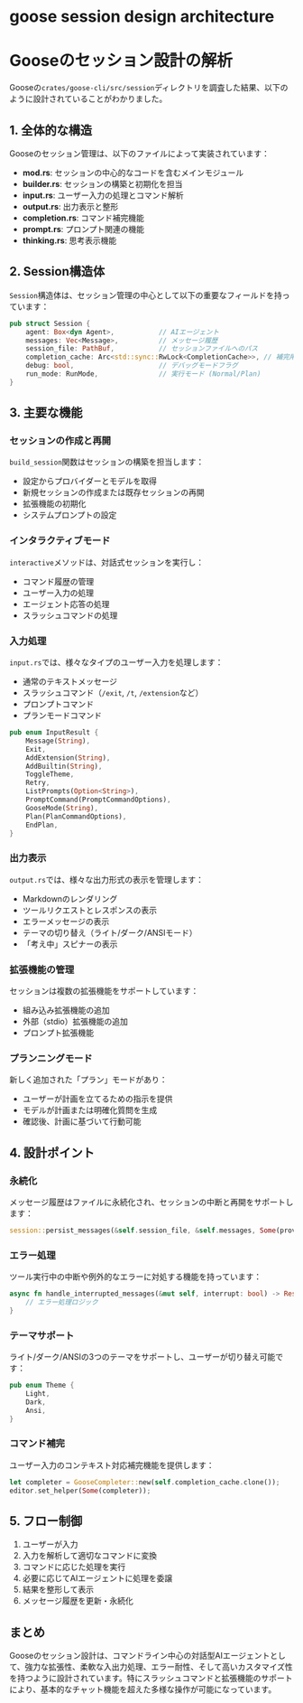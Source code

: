 # goose session design architecture
# Gooseのセッション設計の解析

Gooseの`crates/goose-cli/src/session`ディレクトリを調査した結果、以下のように設計されていることがわかりました。

## 1. 全体的な構造

Gooseのセッション管理は、以下のファイルによって実装されています：

- **mod.rs**: セッションの中心的なコードを含むメインモジュール
- **builder.rs**: セッションの構築と初期化を担当
- **input.rs**: ユーザー入力の処理とコマンド解析
- **output.rs**: 出力表示と整形
- **completion.rs**: コマンド補完機能
- **prompt.rs**: プロンプト関連の機能
- **thinking.rs**: 思考表示機能

## 2. Session構造体

`Session`構造体は、セッション管理の中心として以下の重要なフィールドを持っています：

```rust
pub struct Session {
    agent: Box<dyn Agent>,           // AIエージェント
    messages: Vec<Message>,          // メッセージ履歴
    session_file: PathBuf,           // セッションファイルへのパス
    completion_cache: Arc<std::sync::RwLock<CompletionCache>>, // 補完用キャッシュ
    debug: bool,                     // デバッグモードフラグ
    run_mode: RunMode,               // 実行モード (Normal/Plan)
}
```

## 3. 主要な機能

### セッションの作成と再開

`build_session`関数はセッションの構築を担当します：
- 設定からプロバイダーとモデルを取得
- 新規セッションの作成または既存セッションの再開
- 拡張機能の初期化
- システムプロンプトの設定

### インタラクティブモード

`interactive`メソッドは、対話式セッションを実行し：
- コマンド履歴の管理
- ユーザー入力の処理
- エージェント応答の処理
- スラッシュコマンドの処理

### 入力処理

`input.rs`では、様々なタイプのユーザー入力を処理します：
- 通常のテキストメッセージ
- スラッシュコマンド（`/exit`, `/t`, `/extension`など）
- プロンプトコマンド
- プランモードコマンド

```rust
pub enum InputResult {
    Message(String),
    Exit,
    AddExtension(String),
    AddBuiltin(String),
    ToggleTheme,
    Retry,
    ListPrompts(Option<String>),
    PromptCommand(PromptCommandOptions),
    GooseMode(String),
    Plan(PlanCommandOptions),
    EndPlan,
}
```

### 出力表示

`output.rs`では、様々な出力形式の表示を管理します：
- Markdownのレンダリング
- ツールリクエストとレスポンスの表示
- エラーメッセージの表示
- テーマの切り替え（ライト/ダーク/ANSIモード）
- 「考え中」スピナーの表示

### 拡張機能の管理

セッションは複数の拡張機能をサポートしています：
- 組み込み拡張機能の追加
- 外部（stdio）拡張機能の追加
- プロンプト拡張機能

### プランニングモード

新しく追加された「プラン」モードがあり：
- ユーザーが計画を立てるための指示を提供
- モデルが計画または明確化質問を生成
- 確認後、計画に基づいて行動可能

## 4. 設計ポイント

### 永続化

メッセージ履歴はファイルに永続化され、セッションの中断と再開をサポートします：
```rust
session::persist_messages(&self.session_file, &self.messages, Some(provider)).await?;
```

### エラー処理

ツール実行中の中断や例外的なエラーに対処する機能を持っています：
```rust
async fn handle_interrupted_messages(&mut self, interrupt: bool) -> Result<()> {
    // エラー処理ロジック
}
```

### テーマサポート

ライト/ダーク/ANSIの3つのテーマをサポートし、ユーザーが切り替え可能です：
```rust
pub enum Theme {
    Light,
    Dark,
    Ansi,
}
```

### コマンド補完

ユーザー入力のコンテキスト対応補完機能を提供します：
```rust
let completer = GooseCompleter::new(self.completion_cache.clone());
editor.set_helper(Some(completer));
```

## 5. フロー制御

1. ユーザーが入力
2. 入力を解析して適切なコマンドに変換
3. コマンドに応じた処理を実行
4. 必要に応じてAIエージェントに処理を委譲
5. 結果を整形して表示
6. メッセージ履歴を更新・永続化

## まとめ

Gooseのセッション設計は、コマンドライン中心の対話型AIエージェントとして、強力な拡張性、柔軟な入出力処理、エラー耐性、そして高いカスタマイズ性を持つように設計されています。特にスラッシュコマンドと拡張機能のサポートにより、基本的なチャット機能を超えた多様な操作が可能になっています。
